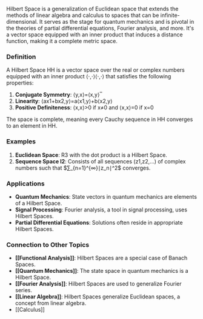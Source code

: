 Hilbert Space is a generalization of Euclidean space that extends the methods of linear algebra and calculus to spaces that can be infinite-dimensional. It serves as the stage for quantum mechanics and is pivotal in the theories of partial differential equations, Fourier analysis, and more. It's a vector space equipped with an inner product that induces a distance function, making it a complete metric space.

### Definition

A Hilbert Space HH is a vector space over the real or complex numbers equipped with an inner product ⟨⋅,⋅⟩⟨⋅,⋅⟩ that satisfies the following properties:

1. **Conjugate Symmetry**: ⟨y,x⟩=⟨x,y⟩‾
2. **Linearity**: ⟨ax1+bx2,y⟩=a⟨x1,y⟩+b⟨x2,y⟩
3. **Positive Definiteness**: ⟨x,x⟩>0 if x≠0 and ⟨x,x⟩=0 if x=0

The space is complete, meaning every Cauchy sequence in HH converges to an element in HH.

### Examples

1. **Euclidean Space**: R3 with the dot product is a Hilbert Space.
2. **Sequence Space l2**: Consists of all sequences (z1,z2,…) of complex numbers such that $∑_{n=1}^{∞}∣z_n∣^2$ converges.

### Applications

- **Quantum Mechanics**: State vectors in quantum mechanics are elements of a Hilbert Space.
- **Signal Processing**: Fourier analysis, a tool in signal processing, uses Hilbert Spaces.
- **Partial Differential Equations**: Solutions often reside in appropriate Hilbert Spaces.

### Connection to Other Topics

- **[[Functional Analysis]]**: Hilbert Spaces are a special case of Banach Spaces.
- **[[Quantum Mechanics]]**: The state space in quantum mechanics is a Hilbert Space.
- **[[Fourier Analysis]]**: Hilbert Spaces are used to generalize Fourier series.
- **[[Linear Algebra]]**: Hilbert Spaces generalize Euclidean spaces, a concept from linear algebra.
- [[Calculus]]